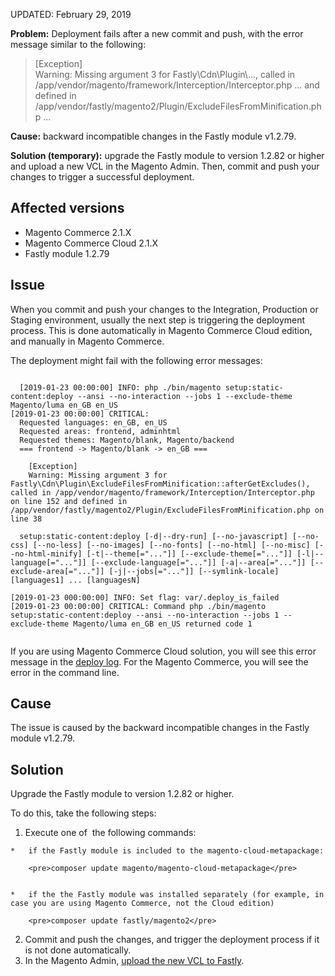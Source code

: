 UPDATED: February 29, 2019

__Problem:__ Deployment fails after a new commit and push, with the error message similar to the following:

>  \[Exception\]  
>  Warning: Missing argument 3 for Fastly\\Cdn\\Plugin\\..., called in /app/vendor/magento/framework/Interception/Interceptor.php ... and defined in /app/vendor/fastly/magento2/Plugin/ExcludeFilesFromMinification.php ...

__Cause:__&nbsp;backward incompatible changes in the Fastly module v1.2.79.

__Solution (temporary):__&nbsp;upgrade the Fastly module to version 1.2.82 or higher and upload a new VCL in the Magento Admin. Then, commit and push your changes to trigger a successful deployment.&nbsp;

## Affected versions

*   Magento Commerce 2.1.X
*   Magento Commerce Cloud 2.1.X&nbsp;
*   Fastly module 1.2.79

## Issue

When you commit and push your changes to the Integration, Production or Staging environment, usually the next step is triggering the deployment process. This is done automatically in Magento Commerce Cloud edition, and manually in Magento Commerce.&nbsp;

The deployment might fail with the following error messages:

<pre class="line-numbers"><code class="language-clike">
  [2019-01-23 00:00:00] INFO: php ./bin/magento setup:static-content:deploy --ansi --no-interaction --jobs 1 --exclude-theme Magento/luma en_GB en_US
[2019-01-23 00:00:00] CRITICAL:
  Requested languages: en_GB, en_US
  Requested areas: frontend, adminhtml
  Requested themes: Magento/blank, Magento/backend
  === frontend -&gt; Magento/blank -&gt; en_GB ===
 
    [Exception]
    Warning: Missing argument 3 for Fastly\Cdn\Plugin\ExcludeFilesFromMinification::afterGetExcludes(), called in /app/vendor/magento/framework/Interception/Interceptor.php on line 152 and defined in /app/vendor/fastly/magento2/Plugin/ExcludeFilesFromMinification.php on line 38
 
  setup:static-content:deploy [-d|--dry-run] [--no-javascript] [--no-css] [--no-less] [--no-images] [--no-fonts] [--no-html] [--no-misc] [--no-html-minify] [-t|--theme[="..."]] [--exclude-theme[="..."]] [-l|--language[="..."]] [--exclude-language[="..."]] [-a|--area[="..."]] [--exclude-area[="..."]] [-j|--jobs[="..."]] [--symlink-locale] [languages1] ... [languagesN]
 
[2019-01-23 000:00:00] INFO: Set flag: var/.deploy_is_failed
[2019-01-23 00:00:00] CRITICAL: Command php ./bin/magento setup:static-content:deploy --ansi --no-interaction --jobs 1 --exclude-theme Magento/luma en_GB en_US returned code 1
<br/></code></pre>

If you are using Magento Commerce Cloud solution, you will see this error message in the [deploy log](https://devdocs.magento.com/guides/v2.3/cloud/trouble/environments-logs.html#log-deploy-log).&nbsp;For the Magento Commerce, you will see the error in the command line.

## Cause

The issue is caused by the backward incompatible changes in the Fastly module v1.2.79.

## Solution

Upgrade the Fastly module to version 1.2.82 or higher.

To do this, take the following steps:

1.   Execute one of &nbsp;the following commands:
    
    *   if the Fastly module is included to the magento-cloud-metapackage:
        
        <pre>composer update magento/magento-cloud-metapackage</pre>
        
        
    *   if the the Fastly module was installed separately (for example, in case you are using Magento Commerce, not the Cloud edition)
        
        <pre>composer update fastly/magento2</pre>
        
        
    
    
    
2.   Commit and push the changes, and trigger the deployment process if it is not done automatically.&nbsp;
3.   In the Magento Admin, <a href="https://devdocs.magento.com/guides/v2.3/cloud/cdn/configure-fastly.html#upload-vcl-snippets" target="_self">upload the new VCL to Fastly</a>.&nbsp;

## &nbsp;